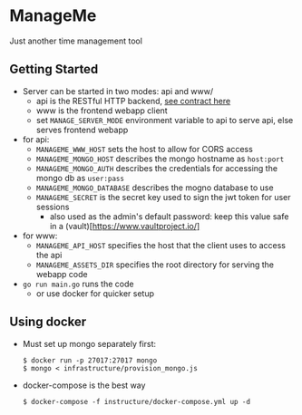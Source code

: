 # ManageMe
Just another time management tool

## Getting Started
- Server can be started in two modes: api and www/
  - api is the RESTful HTTP backend, [see contract here](api/README.md)
  - www is the frontend webapp client
  - set `MANAGE_SERVER_MODE` environment variable to api to serve api,
    else serves frontend webapp
- for api:
  - `MANAGEME_WWW_HOST` sets the host to allow for CORS access
  - `MANAGEME_MONGO_HOST` describes the mongo hostname as `host:port`
  - `MANAGEME_MONGO_AUTH` describes the credentials for accessing the mongo db as `user:pass`
  - `MANAGEME_MONGO_DATABASE` describes the mogno database to use
  - `MANAGEME_SECRET` is the secret key used to sign the jwt token for user sessions
    - also used as the admin's default password: keep this value safe in a (vault)[https://www.vaultproject.io/]
- for www:
  - `MANAGEME_API_HOST` specifies the host that the client uses to access the api
  - `MANAGEME_ASSETS_DIR` specifies the root directory for serving the webapp code
- `go run main.go` runs the code
  - or use docker for quicker setup

## Using docker
- Must set up mongo separately first:
  ```
  $ docker run -p 27017:27017 mongo
  $ mongo < infrastructure/provision_mongo.js
  ```
- docker-compose is the best way
  ```
  $ docker-compose -f instructure/docker-compose.yml up -d
  ```
